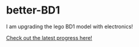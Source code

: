 # better-BD1
 I am upgrading the lego BD1 model with electronics!

[Check out the latest progress here!]([https://www.google.com](https://www.instagram.com/p/Cvh2P0fN2ne/?img_index=1)https://www.instagram.com/p/Cvh2P0fN2ne/?img_index=1)
